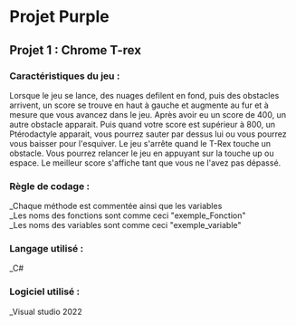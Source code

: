 <h1>Projet Purple</h1>

<h2>Projet 1 : Chrome T-rex</h2>

<h3>Caractéristiques du jeu :</h3>
Lorsque le jeu se lance, des nuages defilent en fond, puis des obstacles arrivent, un score se trouve en haut à gauche et augmente au fur et à mesure que vous avancez dans le jeu. Après avoir eu un score de 400, un autre obstacle apparait. Puis quand votre score est supérieur à 800, un Ptérodactyle apparait, vous pourrez sauter par dessus lui ou vous pourrez vous baisser pour l'esquiver. Le jeu s'arrête quand le T-Rex touche un obstacle. Vous pourrez relancer le jeu en appuyant sur la touche up ou espace. Le meilleur score s'affiche tant que vous ne l'avez pas dépassé.

<h3>Règle de codage :</h2>
_Chaque méthode est commentée ainsi que les variables
<br>_Les noms des fonctions sont comme ceci "exemple_Fonction"
<br>_Les noms des variables sont comme ceci "exemple_variable"

<h3>Langage utilisé :</h3>
_C#

<h3>Logiciel utilisé :</h3>
_Visual studio 2022